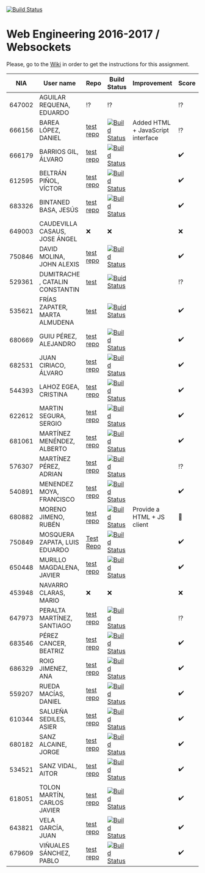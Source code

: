 [![Build Status](https://travis-ci.org/UNIZAR-30246-WebEngineering/lab4-websockets.svg?branch=master)](https://travis-ci.org/UNIZAR-30246-WebEngineering/lab4-websockets)
# Web Engineering 2016-2017 / Websockets
Please, go to the [Wiki](https://github.com/UNIZAR-30246-WebEngineering/lab4-websockets/wiki) in order to get the instructions for this assignment.

NIA    | User name | Repo | Build Status | Improvement | Score
-------|-----------|------|--------------|-------------|--------
647002 | AGUILAR REQUENA, EDUARDO | :interrobang: | :interrobang: | | :interrobang:
666156 | BAREA LÓPEZ, DANIEL | [test repo](https://github.com/dbarelop/lab4-websockets/tree/test) | [![Build Status](https://travis-ci.org/dbarelop/lab4-websockets.svg?branch=test)](https://travis-ci.org/dbarelop/lab4-websockets?branch=test) | Added HTML + JavaScript interface | :interrobang:
666179 | BARRIOS GIL, ÁLVARO | [test repo](https://github.com/deerter/lab4-websockets/tree/test) |[![Build Status](https://travis-ci.org/deerter/lab4-websockets.svg?branch=test)](https://travis-ci.org/deerter/lab4-websockets) | | :heavy_check_mark:
612595 | BELTRÁN PIÑOL, VÍCTOR | [test repo](https://github.com/Victorbp09/lab4-websockets/tree/test) | [![Build Status](https://api.travis-ci.org/Victorbp09/lab4-websockets.svg?branch=test)](https://travis-ci.org/Victorbp09/lab4-websockets)  | | :heavy_check_mark:
683326 | BINTANED BASA, JESÚS | [test repo](https://github.com/jebiba95/lab4-websockets/tree/test) |[![Build Status](https://travis-ci.org/jebiba95/lab4-websockets.svg?branch=test)](https://travis-ci.org/jebiba95/lab4-websockets) | | :heavy_check_mark:
649003 | CAUDEVILLA CASAUS, JOSE ÁNGEL | :x: | :x: | | :x: 
750846 | DAVID MOLINA, JOHN ALEXIS | [test repo](https://github.com/JohnD23/lab4-websockets/tree/test) | [![Build Status](https://api.travis-ci.org/JohnD23/lab4-websockets.svg?branch=test)](https://travis-ci.org/JohnD23/lab4-websockets) | | :heavy_check_mark:
529361 | DUMITRACHE , CATALIN  CONSTANTIN | [test](https://github.com/catalindumitrache76/lab4-websockets/tree/test) | [![Buid Status](https://travis-ci.org/catalindumitrache76/lab4-websockets.svg?branch=test)](https://travis-ci.org/catalindumitrache76/lab4-websockets) | | :interrobang:
535621 | FRÍAS ZAPATER, MARTA ALMUDENA | [test](https://github.com/martafr/lab4-websockets/tree/test) | [![Buid Status](https://travis-ci.org/martafr/lab4-websockets.svg?branch=test)](https://travis-ci.org/martafr/lab4-websockets) | | :heavy_check_mark:
680669 | GUIU PÉREZ, ALEJANDRO | [test repo](https://github.com/aguiu/lab4-websockets/tree/test) | [![Build Status](https://travis-ci.org/aguiu/lab4-websockets.svg?branch=test)](https://travis-ci.org/aguiu/lab4-websockets) | | :heavy_check_mark:
682531 | JUAN CIRIACO, ÁLVARO | [test repo](https://github.com/aJuanCiri/lab4-websockets/tree/test) | [![Build Status](https://travis-ci.org/aJuanCiri/lab4-websockets.svg?branch=test)](https://travis-ci.org/aJuanCiri/lab4-websockets) | | :heavy_check_mark:
544393 | LAHOZ EGEA, CRISTINA  | [test repo](https://github.com/cristinalahoz/lab4-websockets/tree/test) | [![Build Status](https://travis-ci.org/cristinalahoz/lab4-websockets.svg?branch=test)](https://travis-ci.org/cristinalahoz/lab4-websockets) | | :heavy_check_mark:
622612 | MARTIN SEGURA, SERGIO | [test repo](https://github.com/suresrm/lab4-websockets/tree/test) | [![Build Status](https://travis-ci.org/suresrm/lab4-websockets.svg?branch=test)](https://travis-ci.org/suresrm/lab4-websockets) | | :heavy_check_mark:
681061 | MARTÍNEZ MENÉNDEZ, ALBERTO | [test repo](https://github.com/Belberus/lab4-websockets/tree/test) | [![Build Status](https://travis-ci.org/Belberus/lab4-websockets.svg?branch=test)](https://travis-ci.org/Belberus/lab4-websockets) | | :heavy_check_mark:
576307 | MARTÍNEZ PÉREZ, ADRIAN | [test repo](https://github.com/Electryk/lab4-websockets/tree/test) | [![Build Status](https://travis-ci.org/Electryk/lab4-websockets.svg?branch=test)](https://travis-ci.org/Electryk/lab4-websockets) | | :interrobang:
540891 | MENENDEZ MOYA, FRANCISCO | [test repo](https://github.com/fmenemo/lab4-websockets/tree/test) | [![Build Status](https://travis-ci.org/fmenemo/lab4-websockets.svg?branch=test)](https://travis-ci.org/fmenemo/lab4-websockets) | | :heavy_check_mark:
680882 | MORENO JIMENO, RUBÉN | [test repo](https://github.com/nebur395/lab4-websockets/tree/test) | [![Build Status](https://travis-ci.org/nebur395/lab4-websockets.svg?branch=test)](https://travis-ci.org/nebur395/lab4-websockets) | Provide a HTML + JS client | :gift:
750849 | MOSQUERA ZAPATA, LUIS EDUARDO | [Test Repo](https://github.com/luisemz/lab4-websockets/tree/test) | [![Build Status](https://travis-ci.org/luisemz/lab4-websockets.svg?branch=test)](https://travis-ci.org/luisemz/lab4-websockets) | | :heavy_check_mark:
650448 | MURILLO MAGDALENA, JAVIER | [test repo](https://github.com/javmurillo/lab4-websockets/tree/test) | [![Build Status](https://travis-ci.org/javmurillo/lab4-websockets.svg?branch=test)](https://travis-ci.org/javmurillo/lab4-websockets) | | :heavy_check_mark:
453948 | NAVARRO CLARAS, MARIO | :x: | :x: | | :x: 
647973 | PERALTA MARTÍNEZ, SANTIAGO  | [test repo](https://github.com/SantiagoPeralta/lab4-websockets/tree/test) |[![Build Status](https://travis-ci.org/SantiagoPeralta/lab4-websockets.svg?branch=test)](https://travis-ci.org/SantiagoPeralta/lab4-websockets) | | :interrobang: 
683546 | PÉREZ CANCER, BEATRIZ | [test repo](https://github.com/beapc18/lab4-websockets/tree/test) | [![Build Status](https://travis-ci.org/beapc18/lab4-websockets.svg?branch=test)](https://travis-ci.org/beapc18/lab4-websockets) | | :heavy_check_mark:
686329 | ROIG JIMENEZ, ANA | [test repo](https://github.com/anicacortes/lab4-websockets/tree/test) | [![Build Status](https://travis-ci.org/anicacortes/lab4-websockets.svg?branch=test)](https://travis-ci.org/anicacortes/lab4-websockets) | | :heavy_check_mark:
559207 | RUEDA MACÍAS, DANIEL | [test repo](https://github.com/danirueda/lab4-websockets/tree/test)| [![Build Status](https://travis-ci.org/danirueda/lab4-websockets.svg?branch=master)](https://travis-ci.org/danirueda/lab4-websockets) | | :heavy_check_mark:
610344 | SALUEÑA SEDILES, ASIER | [test repo](https://github.com/asierhandball/lab4-websockets/tree/test) | [![Build Status](https://travis-ci.org/asierhandball/lab4-websockets.svg?branch=test)](https://travis-ci.org/asierhandball/lab4-websockets) | | :heavy_check_mark:
680182 | SANZ ALCAINE, JORGE | [test repo](https://github.com/sanz1995/lab4-websockets/tree/test) | [![Build Status](https://travis-ci.org/sanz1995/lab4-websockets.svg?branch=test)](https://travis-ci.org/sanz1995/lab4-websockets) | | :heavy_check_mark:
534521 | SANZ VIDAL, AITOR | [test repo](https://github.com/aitorsanz/lab4-websockets/tree/test) | [![Build Status](https://travis-ci.org/aitorsanz/lab4-websockets.svg?branch=test)](https://travis-ci.org/aitorsanz/lab4-websockets) | | :heavy_check_mark:
618051 | TOLON MARTÍN, CARLOS JAVIER | [test repo](https://github.com/ctolon22/lab4-websockets/tree/test) | [![Build Status](https://travis-ci.org/ctolon22/lab4-websockets.svg?branch=test)](https://travis-ci.org/ctolon22/lab4-websockets) | | :heavy_check_mark:
643821 | VELA GARCÍA, JUAN  | [test repo](https://github.com/juan-vg/lab4-websockets/tree/test) | [![Build Status](https://travis-ci.org/juan-vg/lab4-websockets.svg?branch=test)](https://travis-ci.org/juan-vg/lab4-websockets) | | :heavy_check_mark:
679609 | VIÑUALES SÁNCHEZ, PABLO | [test repo](https://github.com/strummerTFIU/lab4-websockets/tree/test) | [![Build Status](https://travis-ci.org/strummerTFIU/lab4-websockets.svg?branch=test)](https://github.com/strummerTFIU/lab4-websockets) | | :heavy_check_mark:
